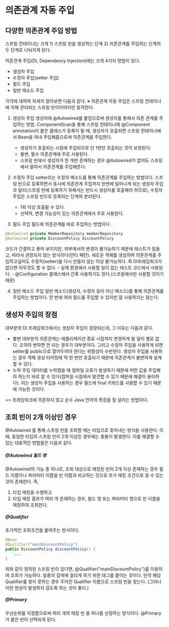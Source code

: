# 의존관계 자동 주입
## 다양한 의존관계 주입 방법
스프링 컨테이너는 크게 1) 스프링 빈을 생성하는 단계 2) 의존관계를 주입하는 단계의 두 단계로 나눠지게 된다.

의존관계 주입(DI, Dependency Injection)에는 크게 4가지 방법이 있다.
* 생성자 주입
* 수정자 주입(setter 주입)
* 필드 주입
* 일반 메소드 주입

각각에 대하여 자세히 알아보면 다음과 같다.
※ 의존관계 자동 주입은 스프링 컨테이너에 의해 관리되는 스프링 빈이어야지만 동작한다.

1. 생성자 주입
생성자에 @Autowired를 붙임으로써 생성자를 통해서 의존 관계를 주입하는 방법. ComponentScan을 통해 스프링 컨테이너에 @Component annotation이 붙은 클래스가 등록이 될 때, 생성자가 호출되면 스프링 컨테이너에서 Bean을 꺼내 주입해줌으로써 의존관계를 주입한다.
	- 생성자가 호출되는 시점에 주입되므로 단 1번만 호출되는 것이 보장된다.
	- 불변, 필수 의존관계에 주로 사용된다.
	- 스프링 빈에서 생성자가 한 개만 존재하는 경우 @Autowired가 없어도 스프링에서 알아서 의존관계를 주입해준다.

2. 수정자 주입
setter라는 수정자 메소드를 통해 의존관계를 주입하는 방법이다.
스프링 빈으로 등록하면서 동시에 의존관계 주입까지 한번에 일어나게 되는 생성자 주입과 달리(스프링 빈에 등록하기 위해서는 반드시 생성자를 호출해야 하므로), 수정자 주입은 스프링 빈으로 등록되는 단계와 분리된다.
	- 1회 이상 호출될 수 있다.
	- 선택적, 변경 가능성이 있는 의존관계에서 주로 사용된다.

3. 필드 주입
필드에 의존관계를 바로 주입하는 방법이다.
```java
@Autowired private MemberRepository memberRepository
@Autowired private DiscountPolicy discountPolicy
```
코드가 간결하고 좋아 보이지만, 외부에서의 변경이 불가능하기 때문에 테스트가 힘들고, 따라서 권장되지 않는 방식이다(안티 패턴). 새로운 객체를 생성하여 의존관계를 주입하고싶어도 수정자(setter)를 다시 만들지 않는 이상 불가능하다. 즉 DI프레임워크가 없으면 아무것도 할 수 없다.
	- 실제 환경에서 사용할 일이 없는 테스트 코드에서 사용된다.
	- @Configuration 클래스에서 간혹 사용하기도 한다.(스프링에서만 사용할 것이기 때문)

4. 일반 메소드 주입
일반 메소드(생성자, 수정자 등이 아닌 메소드)를 통해 의존관계를 주입하는 방법이다.
한 번에 여러 필드를 주입할 수 있지만 잘 사용하지는 않는다.


## 생성자 주입의 장점
대부분의 DI 프레임워크에서는 생성자 주입이 권장되는데, 그 이유는 다음과 같다.
- 불변
대부분의 의존관계는 애플리케이션 종료 시점까지 변경하게 될 일이 별로 없다. 오히려 변하면 안 되는 경우가 대부분이다. 그리고 수정자 주입을 사용하게 되면 setter를 public으로 열어두어야 한다는 위험성이 수반된다. 생성자 주입을 사용하는 경우 객체 생성 타이밍에 딱 한 번만 호출되기 때문에 의존관계가 불변하게 설계할 수 있다.
- 누락
주입 데이터를 누락했을 때 컴파일 오류가 발생하기 때문에 어떤 값을 주입해야 하는지 바로 알 수 있다(컴파일 시점에서 발견할 수 있기 때문에 해결이 용이하다). 이는 생성자 주입을 사용하는 경우 필드에 final 키워드를 사용할 수 있기 때문에 가능한 것이다.

=> 프레임워크에 의존하지 않고 순수 Java 언어의 특징을 잘 살리는 방법이다.


## 조회 빈이 2개 이상인 경우
@Autowired 를 통해 스프링 빈을 조회할 때는 타입으로 찾아내는 방식을 사용한다. 이 때, 동일한 타입의 스프링 빈이 2개 이상인 경우에는 충돌이 발생한다. 이를 해결할 수 있는 대표적인 방법들은 다음과 같다.


##### @Autowired 필드 명
@Autowired의 기능 중 하나로, 조회 대상으로 매칭된 빈이 2개 이상 존재하는 경우 필드 이름이나 파라미터 이름을 빈 이름과 비교하는 것으로 추가 매칭 조건으로 걸 수 있는 것이 존재한다.
즉,
1) 타입 매칭을 수행하고
2) 타입 매칭 결과가 여러 개 존재하는 경우, 필드 명 또는 파라미터 명으로 빈 이름을 매칭하여 조회한다.

##### @Qualifier
추가적인 조회조건을 붙여주는 방식이다. 
```java
@Bean
@Qualifier("mainDiscountPolicy")
public DiscountPolicy discountPolicy() {
	...
}
```
위와 같이 정의된 스프링 빈이 있다면, @Qualifier("mainDiscountPolicy")를 이용하여 조회가 가능하다. 일종의 검색에 걸리게 하기 위한 태그를 붙이는 것이다.
만약 해당 Qualifier를 찾지 못하는 경우 주어진 Qualifier 이름으로 스프링 빈을 찾는다. (그러나 이런 현상이 발생하지 않도록 하는 것이 좋다.)

##### @Primary
우선순위를 지정함으로써 여러 개의 매칭 빈 중 하나를 선정하는 방식이다. @Primary가 붙은 빈이 선택되게 된다.
